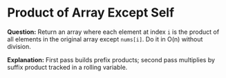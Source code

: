 # Product of Array Except Self

**Question:**
Return an array where each element at index `i` is the product of all elements in the original array except `nums[i]`. Do it in O(n) without division.

**Explanation:**
First pass builds prefix products; second pass multiplies by suffix product tracked in a rolling variable.
